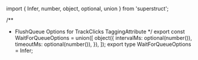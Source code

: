 import { Infer, number, object, optional, union } from 'superstruct';

/**
 * FlushQueue Options for TrackClicks TaggingAttribute
 */
export const WaitForQueueOptions = union([
  object({
    intervalMs: optional(number()),
    timeoutMs: optional(number()),
  }),
]);
export type WaitForQueueOptions = Infer<typeof WaitForQueueOptions>;

